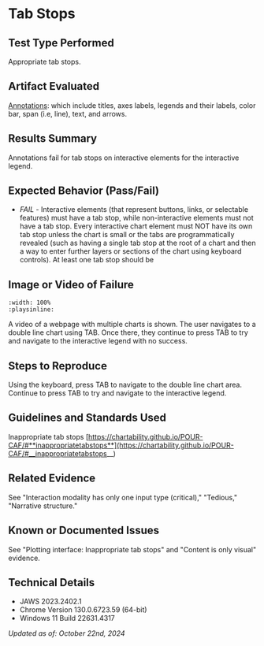 # Tab Stops

## Test Type Performed

Appropriate tab stops.

## Artifact Evaluated

[Annotations](https://docs.bokeh.org/en/latest/docs/user_guide/interaction.html): which include titles, axes labels, legends and their labels, color bar, span (i.e, line), text, and arrows.

## Results Summary

Annotations fail for tab stops on interactive elements for the interactive legend.

## Expected Behavior (Pass/Fail)

- _FAIL_ - Interactive elements (that represent buttons, links, or selectable features) must have a tab stop, while non-interactive elements must not have a tab stop. Every interactive chart element must NOT have its own tab stop unless the chart is small or the tabs are programmatically revealed (such as having a single tab stop at the root of a chart and then a way to enter further layers or sections of the chart using keyboard controls). At least one tab stop should be

## Image or Video of Failure

```{video} ./assets/annotations_modality-input_keyboard.mp4
:width: 100%
:playsinline:
```

A video of a webpage with multiple charts is shown. The user navigates to a double line chart using TAB. Once there, they continue to press TAB to try and navigate to the interactive legend with no success.

## Steps to Reproduce

Using the keyboard, press TAB to navigate to the double line chart area. Continue to press TAB to try and navigate to the interactive legend.

## Guidelines and Standards Used

Inappropriate tab stops [https://chartability.github.io/POUR-CAF/#**inappropriatetabstops**](https://chartability.github.io/POUR-CAF/#__inappropriatetabstops__)

## Related Evidence

See "Interaction modality has only one input type (critical)," "Tedious," "Narrative structure."

## Known or Documented Issues

See "Plotting interface: Inappropriate tab stops" and "Content is only visual" evidence.

## Technical Details

- JAWS 2023.2402.1
- Chrome Version 130.0.6723.59 (64-bit)
- Windows 11 Build 22631.4317

_Updated as of: October 22nd, 2024_

<!-- ## Notes
This test also depends heavily on more interactivity being made available to SR users in general. The ability to navigate to the legend doesn't make sense in that it is a visual-only tool and a SR cannot interact with any of the "points" of the line charts like the mouse hover can (currently). -->

